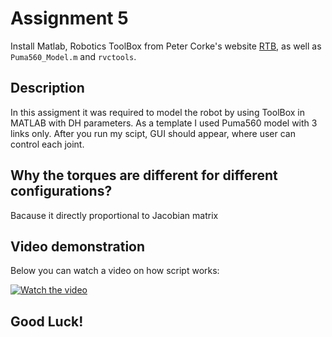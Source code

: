 # Assignment 5 
Install Matlab, Robotics ToolBox from Peter Corke's website [RTB](http://www.petercorke.com/), as well as `Puma560_Model.m` and `rvctools`.   

## Description
In this assigment it was required to model the robot by using ToolBox in MATLAB with DH parameters. As a template I used Puma560 model with 3 links only. After you run my scipt, GUI should appear, where user can control each joint. 

## Why the torques are different for different configurations? 
Bacause it directly proportional to Jacobian matrix

## Video demonstration

Below you can watch a video on how script works:

[![Watch the video](http://i3.ytimg.com/vi/zAx1Bq3CUoo/maxresdefault.jpg)](https://www.youtube.com/watch?v=zAx1Bq3CUoo&feature=youtu.be)


## Good Luck!

